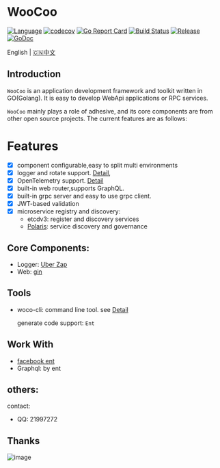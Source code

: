 # WooCoo

[![Language](https://img.shields.io/badge/Language-Go-blue.svg)](https://golang.org/)
[![codecov](https://codecov.io/gh/tsingsun/woocoo/branch/master/graph/badge.svg)](https://codecov.io/gh/tsingsun/woocoo)
[![Go Report Card](https://goreportcard.com/badge/github.com/tsingsun/woocoo)](https://goreportcard.com/report/github.com/tsingsun/woocoo)
[![Build Status](https://github.com/tsingsun/woocoo/actions/workflows/gotest.yml/badge.svg?branch=master)](https://github.com/tsingsun/woocoo/actions?query=branch%3Amaster)
[![Release](https://img.shields.io/github/release/tsingsun/woocoo.svg?style=flat-square)](https://github.com/tsingsun/woocoo/releases)
[![GoDoc](https://pkg.go.dev/badge/github.com/tsingsun/woocoo?status.svg)](https://pkg.go.dev/github.com/tsingsun/woocoo?tab=doc)

English | [🇨🇳中文](docs/README_zh.md)

## Introduction

`WooCoo` is an application development framework and toolkit written in GO(Golang). It is easy to develop WebApi applications or RPC services.

`WooCoo` mainly plays a role of adhesive, and its core components are from other open source projects. 
The current features are as follows:

# Features
- [x] component configurable,easy to split multi environments
- [X] logger and rotate support. [Detail](docs/logger.md),
- [X] OpenTelemetry support. [Detail](docs/otel.md)
- [X] built-in web router,supports GraphQL.
- [X] built-in grpc server and easy to use grpc client.
- [X] JWT-based validation
- [X] microservice registry and discovery: 
  - etcdv3: register and discovery services 
  - [Polaris](https://github.com/polarismesh/polaris): service discovery and governance

## Core Components:

- Logger: [Uber Zap](http://go.uber.org/zap)
- Web: [gin](http://github.com/gin-gonic/gin)

## Tools

- woco-cli: command line tool. see [Detail](./cmd/woco/README.md)

  generate code support: `Ent`

## Work With

- [facebook ent](https://github.com/ent/ent)
- Graphql: by ent

## others:

contact:
- QQ: 21997272

## Thanks

![image](https://resources.jetbrains.com/storage/products/company/brand/logos/jb_beam.svg)